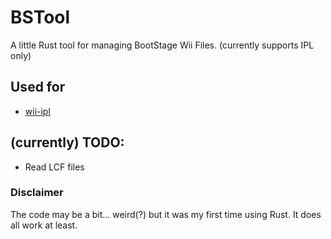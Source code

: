 # BSTool
A little Rust tool for managing BootStage Wii Files.
(currently supports IPL only)

## Used for
- [wii-ipl](https://github.com/koopthekoopa/wii-ipl)

## (currently) TODO:
- Read LCF files

### Disclaimer
The code may be a bit... weird(?) but it was my first time using Rust.
It does all work at least.


